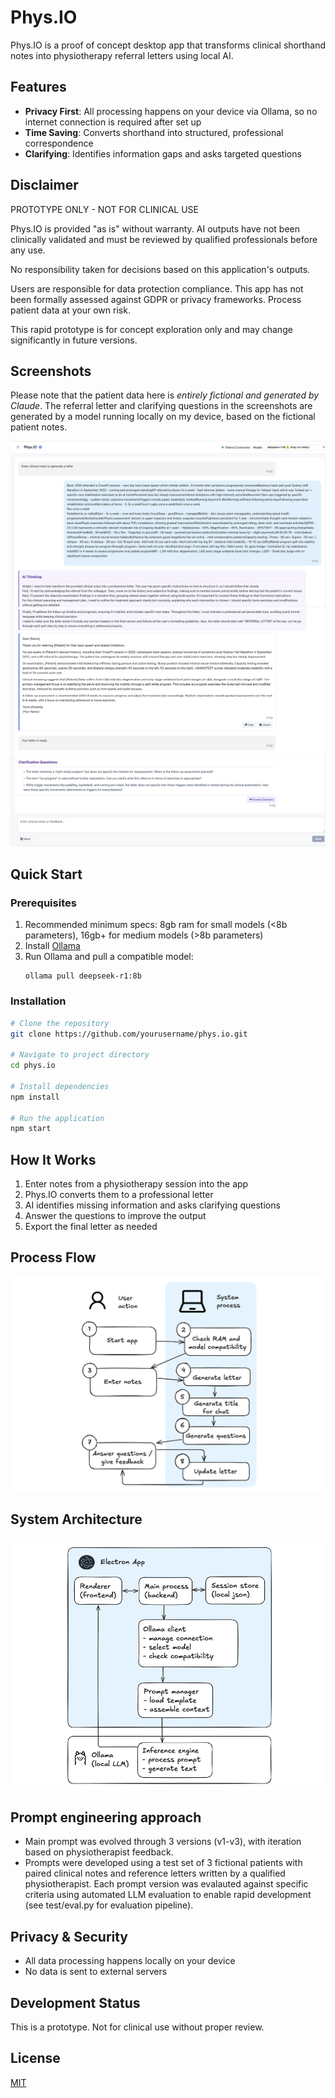 # Phys.IO

Phys.IO is a proof of concept desktop app that transforms clinical shorthand notes into physiotherapy referral letters using local AI.

## Features

- **Privacy First**: All processing happens on your device via Ollama, so no internet connection is required after set up
- **Time Saving**: Converts shorthand into structured, professional correspondence
- **Clarifying**: Identifies information gaps and asks targeted questions

## Disclaimer

PROTOTYPE ONLY - NOT FOR CLINICAL USE

Phys.IO is provided "as is" without warranty. AI outputs have not been clinically validated and must be reviewed by qualified professionals before any use.

No responsibility taken for decisions based on this application's outputs.

Users are responsible for data protection compliance. This app has not been formally assessed against GDPR or privacy frameworks. Process patient data at your own risk.

This rapid prototype is for concept exploration only and may change significantly in future versions.
  
## Screenshots

Please note that the patient data here is *entirely fictional and generated by Claude*. The referral letter and clarifying questions in the screenshots are generated by a model running locally on my device, based on the fictional patient notes. 


![Phys.IO Screenshot 1/3](./docs/sc1.png)
![Phys.IO Screenshot 2/3](./docs/sc2.png)
![Phys.IO Screenshot 3/3](./docs/sc3.png)

## Quick Start

### Prerequisites

1. Recommended minimum specs: 8gb ram for small models (<8b parameters), 16gb+ for medium models (>8b parameters)
2. Install [Ollama](https://ollama.ai/download)
3. Run Ollama and pull a compatible model:
   ```
   ollama pull deepseek-r1:8b
   ```

### Installation

```bash
# Clone the repository
git clone https://github.com/yourusername/phys.io.git

# Navigate to project directory
cd phys.io

# Install dependencies
npm install

# Run the application
npm start
```

## How It Works

1. Enter notes from a physiotherapy session into the app
2. Phys.IO converts them to a professional letter
3. AI identifies missing information and asks clarifying questions
4. Answer the questions to improve the output
5. Export the final letter as needed

## Process Flow

![Phys.IO Process Flow](./docs/process-flow.png)

## System Architecture

![Phys.IO System Architecture](./docs/system-architecture.png)

## Prompt engineering approach

- Main prompt was evolved through 3 versions (v1-v3), with iteration based on physiotherapist feedback. 
- Prompts were developed using a test set of 3 fictional patients with paired clinical notes and reference letters written by a qualified physiotherapist. Each prompt version was evalauted against specific criteria using automated LLM evaluation to enable rapid development (see test/eval.py for evaluation pipeline).

## Privacy & Security

- All data processing happens locally on your device
- No data is sent to external servers

## Development Status

This is a prototype. Not for clinical use without proper review.

## License

[MIT](./LICENSE)